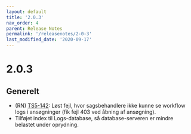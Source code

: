 ```yaml
---
layout: default
title: '2.0.3'
nav_order: 4
parent: Release Notes
permalink: '/releasenotes/2-0-3'
last_modified_date: '2020-09-17'
---
```


# 2.0.3

## Generelt

- (RN) [TS5-142](https://sd.trifork.com/projects/TS5/queues/custom/95/TS5-142): Løst fejl, hvor sagsbehandlere ikke kunne se workflow logs i ansøgninger (fik fejl 403 ved åbning af ansøgning).
- Tilføjet index til Logs-database, så database-serveren er mindre belastet under oprydning.
